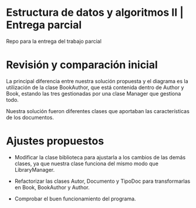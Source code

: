 # Estructura de datos y algoritmos II | Entrega parcial

Repo para la entrega del trabajo parcial

# Revisión y comparación inicial

La principal diferencia entre nuestra solución propuesta y el diagrama es la utilización de la clase BookAuthor, que está contenida dentro de Author y Book, estando las tres gestionadas por una clase Manager que gestiona todo. 

Nuestra solución fueron diferentes clases que aportaban las características de los documentos.

# Ajustes propuestos

- Modificar la clase biblioteca para ajustarla a los cambios de las demás clases, ya que nuestra clase funciona del mismo modo que LibraryManager.

- Refactorizar las clases Autor, Documento y TipoDoc para transformarlas en Book, BookAuthor y Author.

- Comprobar el buen funcionamiento del programa.